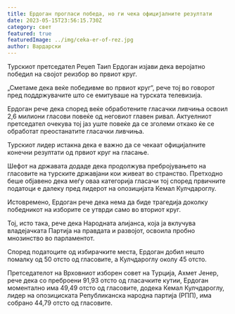 ```yaml
---
title: Ердоган прогласи победа, но ги чека официјалните резултати
date: 2023-05-15T23:56:15.730Z
category: свет
featured: true
featuredImage: ../img/ceka-er-of-rez.jpg
author: Вардарски
---
```

Турскиот претседател Реџеп Таип Ердоган изјави дека веројатно победил на својот реизбор во првиот круг.

„Сметаме дека веќе победивме во првиот круг“, рече тој во говорот пред поддржувачите што се емитуваше на турската телевизија.

Ердоган рече дека според веќе обработените гласачки ливчиња освоил 2,6 милиони гласови повеќе од неговиот главен ривал. Актуелниот претседател очекува тој јаз уште повеќе да се зголеми откако ќе се обработат преостанатите гласачки ливчиња.

Турскиот лидер истакна дека е важно да се чекаат официјалните конечни резултати од првиот круг на гласање.

Шефот на државата додаде дека продолжува пребројувањето на гласовите на турските државјани кои живеат во странство. Претходно беше објавено дека меѓу оваа категорија гласачи тој според првичните податоци е далеку пред лидерот на опозицијата Кемал Кулчдароглу.

Истовремено, Ердоган рече дека нема да биде трагедија доколку победникот на изборите се утврди само во вториот круг.

Тој, исто така, рече дека Народната алијанса, која ја вклучува владејачката Партија на правдата и развојот, освоила пробно мнозинство во парламентот.

Според податоците од избирачките места, Ердоган добил нешто помалку од 50 отсто од гласовите, а Кулчдароглу околу 45 отсто.

Претседателот на Врховниот изборен совет на Турција, Ахмет Јенер, рече дека со преброени 91,93 отсто од гласачките кутии, Ердоган моментално има 49,49 отсто од гласовите, додека Кемал Кулчдароглу, лидер на опозициската Републиканска народна партија (РПП), има собрано 44,79 отсто од гласовите.